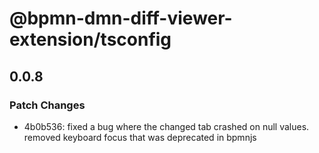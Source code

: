 # @bpmn-dmn-diff-viewer-extension/tsconfig

## 0.0.8

### Patch Changes

- 4b0b536: fixed a bug where the changed tab crashed on null values. removed keyboard focus that was deprecated in bpmnjs
